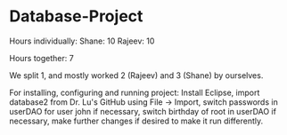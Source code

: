 # Database-Project

Hours individually:
Shane: 10
Rajeev: 10

Hours together:
7

We split 1, and mostly worked 2 (Rajeev) and 3 (Shane) by ourselves.

For installing, configuring and running project: Install Eclipse, import database2 from Dr. Lu's GitHub using File -> Import, switch passwords in userDAO for user john if necessary, switch birthday of root in userDAO if necessary, make further changes if desired to make it run differently.
